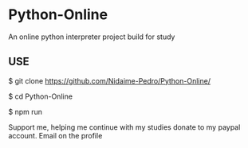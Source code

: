 # Python-Online
An online python interpreter project build for study

## USE
$ git clone https://github.com/Nidaime-Pedro/Python-Online/

$ cd Python-Online

$ npm run

Support me, helping me continue with my studies donate to my paypal account. Email on the profile
